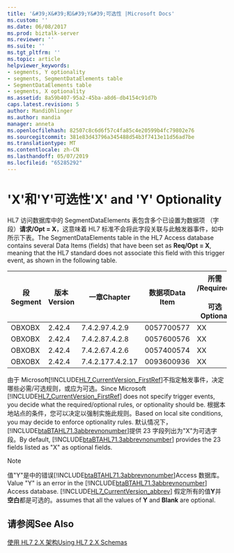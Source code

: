 ```yaml
---
title: '&#39;X&#39;和&#39;Y&#39;可选性 |Microsoft Docs'
ms.custom: ''
ms.date: 06/08/2017
ms.prod: biztalk-server
ms.reviewer: ''
ms.suite: ''
ms.tgt_pltfrm: ''
ms.topic: article
helpviewer_keywords:
- segments, Y optionality
- segments, SegmentDataElements table
- SegmentDataElements table
- segments, X optionality
ms.assetid: 8a59b407-95a2-45ba-a8d6-db4154c91d7b
caps.latest.revision: 5
author: MandiOhlinger
ms.author: mandia
manager: anneta
ms.openlocfilehash: 82507c8c6d6f57c4fa85c4e20599b4fc79802e76
ms.sourcegitcommit: 381e83d43796a345488d54b3f7413e11d56ad7be
ms.translationtype: MT
ms.contentlocale: zh-CN
ms.lasthandoff: 05/07/2019
ms.locfileid: "65285292"
---
```

# <a name="39x39-and-39y39-optionality"></a><span data-ttu-id="c52cd-102">&#39;X&#39;和&#39;Y&#39;可选性</span><span class="sxs-lookup"><span data-stu-id="c52cd-102">&#39;X&#39; and &#39;Y&#39; Optionality</span></span>
<span data-ttu-id="c52cd-103">HL7 访问数据库中的 SegmentDataElements 表包含多个已设置为数据项 （字段）**请求/Opt = X**，这意味着 HL7 标准不会将此字段关联与此触发器事件，如中所示下表。</span><span class="sxs-lookup"><span data-stu-id="c52cd-103">The SegmentDataElements table in the HL7 Access database contains several Data Items (fields) that have been set as **Req/Opt = X**, meaning that the HL7 standard does not associate this field with this trigger event, as shown in the following table.</span></span>  
  
|<span data-ttu-id="c52cd-104">段</span><span class="sxs-lookup"><span data-stu-id="c52cd-104">Segment</span></span>|<span data-ttu-id="c52cd-105">版本</span><span class="sxs-lookup"><span data-stu-id="c52cd-105">Version</span></span>|<span data-ttu-id="c52cd-106">一章</span><span class="sxs-lookup"><span data-stu-id="c52cd-106">Chapter</span></span>|<span data-ttu-id="c52cd-107">数据项</span><span class="sxs-lookup"><span data-stu-id="c52cd-107">Data Item</span></span>|<span data-ttu-id="c52cd-108">所需 /</span><span class="sxs-lookup"><span data-stu-id="c52cd-108">Required/</span></span><br /><br /> <span data-ttu-id="c52cd-109">可选</span><span class="sxs-lookup"><span data-stu-id="c52cd-109">Optional</span></span>|<span data-ttu-id="c52cd-110">报告</span><span class="sxs-lookup"><span data-stu-id="c52cd-110">Report</span></span>|<span data-ttu-id="c52cd-111">Number</span><span class="sxs-lookup"><span data-stu-id="c52cd-111">Number</span></span>|<span data-ttu-id="c52cd-112">HTML 标准</span><span class="sxs-lookup"><span data-stu-id="c52cd-112">HTML Standard</span></span>|  
|-------------|-------------|-------------|---------------|-----------------------------|------------|------------|-------------------|  
|<span data-ttu-id="c52cd-113">OBX</span><span class="sxs-lookup"><span data-stu-id="c52cd-113">OBX</span></span>|<span data-ttu-id="c52cd-114">2.4</span><span class="sxs-lookup"><span data-stu-id="c52cd-114">2.4</span></span>|<span data-ttu-id="c52cd-115">7.4.2.9</span><span class="sxs-lookup"><span data-stu-id="c52cd-115">7.4.2.9</span></span>|<span data-ttu-id="c52cd-116">00577</span><span class="sxs-lookup"><span data-stu-id="c52cd-116">00577</span></span>|<span data-ttu-id="c52cd-117">X</span><span class="sxs-lookup"><span data-stu-id="c52cd-117">X</span></span>|<span data-ttu-id="c52cd-118">Y</span><span class="sxs-lookup"><span data-stu-id="c52cd-118">Y</span></span>|<span data-ttu-id="c52cd-119">5</span><span class="sxs-lookup"><span data-stu-id="c52cd-119">5</span></span>|<span data-ttu-id="c52cd-120">ch07.htm#Heading113</span><span class="sxs-lookup"><span data-stu-id="c52cd-120">ch07.htm#Heading113</span></span>|  
|<span data-ttu-id="c52cd-121">OBX</span><span class="sxs-lookup"><span data-stu-id="c52cd-121">OBX</span></span>|<span data-ttu-id="c52cd-122">2.4</span><span class="sxs-lookup"><span data-stu-id="c52cd-122">2.4</span></span>|<span data-ttu-id="c52cd-123">7.4.2.8</span><span class="sxs-lookup"><span data-stu-id="c52cd-123">7.4.2.8</span></span>|<span data-ttu-id="c52cd-124">00576</span><span class="sxs-lookup"><span data-stu-id="c52cd-124">00576</span></span>|<span data-ttu-id="c52cd-125">X</span><span class="sxs-lookup"><span data-stu-id="c52cd-125">X</span></span>||<span data-ttu-id="c52cd-126">0</span><span class="sxs-lookup"><span data-stu-id="c52cd-126">0</span></span>|<span data-ttu-id="c52cd-127">ch07.htm#Heading112</span><span class="sxs-lookup"><span data-stu-id="c52cd-127">ch07.htm#Heading112</span></span>|  
|<span data-ttu-id="c52cd-128">OBX</span><span class="sxs-lookup"><span data-stu-id="c52cd-128">OBX</span></span>|<span data-ttu-id="c52cd-129">2.4</span><span class="sxs-lookup"><span data-stu-id="c52cd-129">2.4</span></span>|<span data-ttu-id="c52cd-130">7.4.2.6</span><span class="sxs-lookup"><span data-stu-id="c52cd-130">7.4.2.6</span></span>|<span data-ttu-id="c52cd-131">00574</span><span class="sxs-lookup"><span data-stu-id="c52cd-131">00574</span></span>|<span data-ttu-id="c52cd-132">X</span><span class="sxs-lookup"><span data-stu-id="c52cd-132">X</span></span>||<span data-ttu-id="c52cd-133">0</span><span class="sxs-lookup"><span data-stu-id="c52cd-133">0</span></span>|<span data-ttu-id="c52cd-134">ch07.htm#Heading107</span><span class="sxs-lookup"><span data-stu-id="c52cd-134">ch07.htm#Heading107</span></span>|  
|<span data-ttu-id="c52cd-135">OBX</span><span class="sxs-lookup"><span data-stu-id="c52cd-135">OBX</span></span>|<span data-ttu-id="c52cd-136">2.4</span><span class="sxs-lookup"><span data-stu-id="c52cd-136">2.4</span></span>|<span data-ttu-id="c52cd-137">7.4.2.17</span><span class="sxs-lookup"><span data-stu-id="c52cd-137">7.4.2.17</span></span>|<span data-ttu-id="c52cd-138">00936</span><span class="sxs-lookup"><span data-stu-id="c52cd-138">00936</span></span>|<span data-ttu-id="c52cd-139">X</span><span class="sxs-lookup"><span data-stu-id="c52cd-139">X</span></span>|<span data-ttu-id="c52cd-140">Y</span><span class="sxs-lookup"><span data-stu-id="c52cd-140">Y</span></span>|<span data-ttu-id="c52cd-141">0</span><span class="sxs-lookup"><span data-stu-id="c52cd-141">0</span></span>|<span data-ttu-id="c52cd-142">ch07.htm#Heading121</span><span class="sxs-lookup"><span data-stu-id="c52cd-142">ch07.htm#Heading121</span></span>|  
  
 <span data-ttu-id="c52cd-143">由于 Microsoft[!INCLUDE[HL7_CurrentVersion_FirstRef](../../includes/hl7-currentversion-firstref-md.md)]不指定触发事件，决定哪些必需/可选规则，或应为可选。</span><span class="sxs-lookup"><span data-stu-id="c52cd-143">Since Microsoft [!INCLUDE[HL7_CurrentVersion_FirstRef](../../includes/hl7-currentversion-firstref-md.md)] does not specify trigger events, you decide what the required/optional rules, or optionality should be.</span></span> <span data-ttu-id="c52cd-144">根据本地站点的条件，您可以决定以强制实施此规则。</span><span class="sxs-lookup"><span data-stu-id="c52cd-144">Based on local site conditions, you may decide to enforce optionality rules.</span></span> <span data-ttu-id="c52cd-145">默认情况下，[!INCLUDE[btaBTAHL71.3abbrevnonumber](../../includes/btabtahl71-3abbrevnonumber-md.md)]提供 23 字段列出为"X"为可选字段。</span><span class="sxs-lookup"><span data-stu-id="c52cd-145">By default, [!INCLUDE[btaBTAHL71.3abbrevnonumber](../../includes/btabtahl71-3abbrevnonumber-md.md)] provides the 23 fields listed as "X" as optional fields.</span></span>  
  
> [!NOTE]
>  <span data-ttu-id="c52cd-146">值"Y"是中的错误[!INCLUDE[btaBTAHL71.3abbrevnonumber](../../includes/btabtahl71-3abbrevnonumber-md.md)]Access 数据库。</span><span class="sxs-lookup"><span data-stu-id="c52cd-146">Value "Y" is an error in the [!INCLUDE[btaBTAHL71.3abbrevnonumber](../../includes/btabtahl71-3abbrevnonumber-md.md)] Access database.</span></span> [!INCLUDE[HL7_CurrentVersion_abbrev](../../includes/hl7-currentversion-abbrev-md.md)] <span data-ttu-id="c52cd-147">假定所有的值**Y**并**空白**都是可选的。</span><span class="sxs-lookup"><span data-stu-id="c52cd-147">assumes that all the values of **Y** and **Blank** are optional.</span></span>  
  
## <a name="see-also"></a><span data-ttu-id="c52cd-148">请参阅</span><span class="sxs-lookup"><span data-stu-id="c52cd-148">See Also</span></span>  
 [<span data-ttu-id="c52cd-149">使用 HL7 2.X 架构</span><span class="sxs-lookup"><span data-stu-id="c52cd-149">Using HL7 2.X Schemas</span></span>](../../adapters-and-accelerators/accelerator-hl7/using-hl7-2-x-schemas.md)